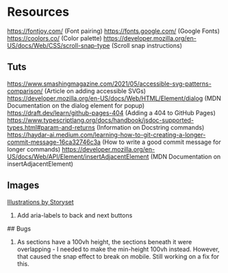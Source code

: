 # Resources

https://fontjoy.com/ (Font pairing)
https://fonts.google.com/ (Google Fonts)
https://coolors.co/ (Color palette)
https://developer.mozilla.org/en-US/docs/Web/CSS/scroll-snap-type (Scroll snap instructions)

## Tuts

https://www.smashingmagazine.com/2021/05/accessible-svg-patterns-comparison/ (Article on adding accessible SVGs)
https://developer.mozilla.org/en-US/docs/Web/HTML/Element/dialog (MDN Documentation on the dialog element for popup)
https://draft.dev/learn/github-pages-404 (Adding a 404 to GitHub Pages)
https://www.typescriptlang.org/docs/handbook/jsdoc-supported-types.html#param-and-returns (Information on Docstring commands)
https://haydar-ai.medium.com/learning-how-to-git-creating-a-longer-commit-message-16ca32746c3a (How to write a good commit message for longer commands)
https://developer.mozilla.org/en-US/docs/Web/API/Element/insertAdjacentElement (MDN Documentation on insertAdjacentElement)

## Images

<a href="https://storyset.com/">Illustrations by Storyset</a>

<!-- Reminders -->

1. Add aria-labels to back and next buttons

## Bugs

1. As sections have a 100vh height, the sections beneath it were overlapping - I needed to make the min-height 100vh instead. However, that caused the snap effect to break on mobile. Still working on a fix for this.

